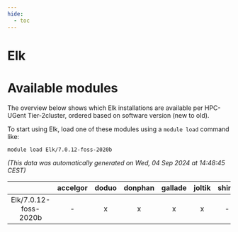 ```yaml
---
hide:
  - toc
---
```


Elk
===

# Available modules


The overview below shows which Elk installations are available per HPC-UGent Tier-2cluster, ordered based on software version (new to old).

To start using Elk, load one of these modules using a `module load` command like:

```shell
module load Elk/7.0.12-foss-2020b
```

*(This data was automatically generated on Wed, 04 Sep 2024 at 14:48:45 CEST)*  

| |accelgor|doduo|donphan|gallade|joltik|shinx|skitty|
| :---: | :---: | :---: | :---: | :---: | :---: | :---: | :---: |
|Elk/7.0.12-foss-2020b|-|x|x|x|x|-|x|
